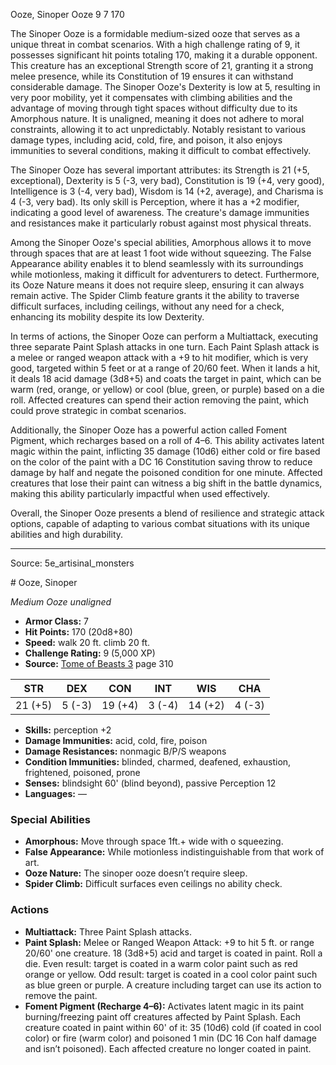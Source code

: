 <MonsterName/>Ooze, Sinoper</MonsterName>
<CreatureType/>Ooze</CreatureType>
<CR/>9</CR>
<AC/>7</AC>
<HP/>170</HP>
<summary>The Sinoper Ooze is a formidable medium-sized ooze that serves as a unique threat in combat scenarios. With a high challenge rating of 9, it possesses significant hit points totaling 170, making it a durable opponent. This creature has an exceptional Strength score of 21, granting it a strong melee presence, while its Constitution of 19 ensures it can withstand considerable damage. The Sinoper Ooze's Dexterity is low at 5, resulting in very poor mobility, yet it compensates with climbing abilities and the advantage of moving through tight spaces without difficulty due to its Amorphous nature. It is unaligned, meaning it does not adhere to moral constraints, allowing it to act unpredictably. Notably resistant to various damage types, including acid, cold, fire, and poison, it also enjoys immunities to several conditions, making it difficult to combat effectively.</summary>

<detail>

The Sinoper Ooze has several important attributes: its Strength is 21 (+5, exceptional), Dexterity is 5 (-3, very bad), Constitution is 19 (+4, very good), Intelligence is 3 (-4, very bad), Wisdom is 14 (+2, average), and Charisma is 4 (-3, very bad). Its only skill is Perception, where it has a +2 modifier, indicating a good level of awareness. The creature's damage immunities and resistances make it particularly robust against most physical threats.

Among the Sinoper Ooze's special abilities, Amorphous allows it to move through spaces that are at least 1 foot wide without squeezing. The False Appearance ability enables it to blend seamlessly with its surroundings while motionless, making it difficult for adventurers to detect. Furthermore, its Ooze Nature means it does not require sleep, ensuring it can always remain active. The Spider Climb feature grants it the ability to traverse difficult surfaces, including ceilings, without any need for a check, enhancing its mobility despite its low Dexterity.

In terms of actions, the Sinoper Ooze can perform a Multiattack, executing three separate Paint Splash attacks in one turn. Each Paint Splash attack is a melee or ranged weapon attack with a +9 to hit modifier, which is very good, targeted within 5 feet or at a range of 20/60 feet. When it lands a hit, it deals 18 acid damage (3d8+5) and coats the target in paint, which can be warm (red, orange, or yellow) or cool (blue, green, or purple) based on a die roll. Affected creatures can spend their action removing the paint, which could prove strategic in combat scenarios.

Additionally, the Sinoper Ooze has a powerful action called Foment Pigment, which recharges based on a roll of 4–6. This ability activates latent magic within the paint, inflicting 35 damage (10d6) either cold or fire based on the color of the paint with a DC 16 Constitution saving throw to reduce damage by half and negate the poisoned condition for one minute. Affected creatures that lose their paint can witness a big shift in the battle dynamics, making this ability particularly impactful when used effectively. 

Overall, the Sinoper Ooze presents a blend of resilience and strategic attack options, capable of adapting to various combat situations with its unique abilities and high durability.</detail>



---

Source: 5e_artisinal_monsters

<statblock>
# Ooze, Sinoper

*Medium* *Ooze* *unaligned*

- **Armor Class:** 7
- **Hit Points:** 170 (20d8+80)
- **Speed:** walk 20 ft. climb 20 ft.
- **Challenge Rating:** 9 (5,000 XP)
- **Source:** [Tome of Beasts 3](https://koboldpress.com/kpstore/product/tome-of-beasts-3-for-5th-edition/) page 310

| STR | DEX | CON | INT | WIS | CHA |
| --- | --- | --- | --- | --- | --- |
| 21 (+5) | 5 (-3) | 19 (+4) | 3 (-4) | 14 (+2) | 4 (-3) |

- **Skills:** perception +2
- **Damage Immunities:** acid, cold, fire, poison
- **Damage Resistances:** nonmagic B/P/S weapons
- **Condition Immunities:** blinded, charmed, deafened, exhaustion, frightened, poisoned, prone
- **Senses:** blindsight 60' (blind beyond), passive Perception 12
- **Languages:** —

### Special Abilities

- **Amorphous:** Move through space 1ft.+ wide with o squeezing.
- **False Appearance:** While motionless indistinguishable from that work of art.
- **Ooze Nature:** The sinoper ooze doesn’t require sleep.
- **Spider Climb:** Difficult surfaces even ceilings no ability check.

### Actions

- **Multiattack:** Three Paint Splash attacks.
- **Paint Splash:** Melee or Ranged Weapon Attack: +9 to hit 5 ft. or range 20/60' one creature. 18 (3d8+5) acid and target is coated in paint. Roll a die. Even result: target is coated in a warm color paint such as red orange or yellow. Odd result: target is coated in a cool color paint such as blue green or purple. A creature including target can use its action to remove the paint.
- **Foment Pigment (Recharge 4–6):** Activates latent magic in its paint burning/freezing paint off creatures affected by Paint Splash. Each creature coated in paint within 60' of it: 35 (10d6) cold (if coated in cool color) or fire (warm color) and poisoned 1 min (DC 16 Con half damage and isn’t poisoned). Each affected creature no longer coated in paint.


</statblock>


